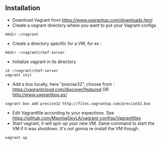 Installation
------------

* Download Vagrant from
https://www.vagrantup.com/downloads.html
* Create a vagrant directory where you want to put your Vagrant configs
```
mkdir ~/vagrant
```
* Create a directory specific for a VM, for ex : 
```
mkdir ~/vagrant/chef-server
```
* Initialize vagrant in its directory
```
cd ~/vagrant/chef-server
vagrant init
```
* Add a box locally, here "precise32", choose from : https://vagrantcloud.com/discover/featured OR http://www.vagrantbox.es/
```
vagrant box add precise32 http://files.vagrantup.com/precise32.box
```

* Edit Vagrantfile according to your expections. See https://github.com/MaximeDevLA/vagrant-configs/Vagrantfiles
* Start vagrant, it will spin up your new VM. Same command to start the VM if it was shutdown. It's not gonna re-install the VM though.
```
vagrant up
```
